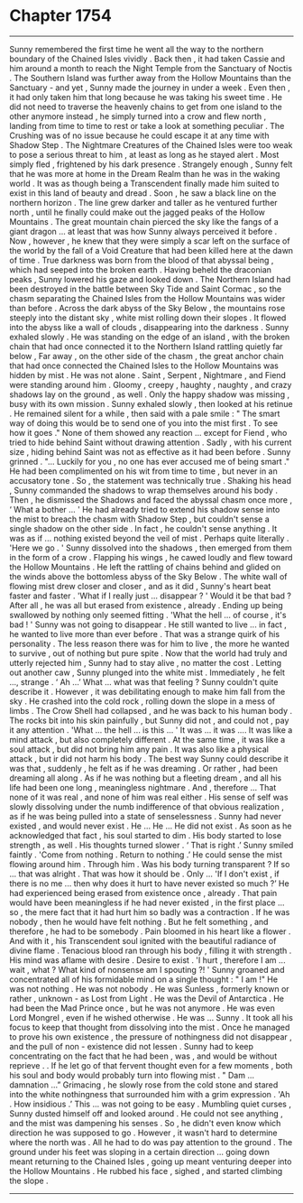 
# Chapter 1754


---

Sunny remembered the first time he went all the way to the northern boundary of the Chained Isles vividly . Back then , it had taken Cassie and him around a month to reach the Night Temple from the Sanctuary of Noctis .
The Southern Island was further away from the Hollow Mountains than the Sanctuary - and yet , Sunny made the journey in under a week . Even then , it had only taken him that long because he was taking his sweet time .
He did not need to traverse the heavenly chains to get from one island to the other anymore instead , he simply turned into a crow and flew north , landing from time to time to rest or take a look at something peculiar .
The Crushing was of no issue because he could escape it at any time with Shadow Step . The Nightmare Creatures of the Chained Isles were too weak to pose a serious threat to him , at least as long as he stayed alert . Most simply fled , frightened by his dark presence .
Strangely enough , Sunny felt that he was more at home in the Dream Realm than he was in the waking world . It was as though being a Transcendent finally made him suited to exist in this land of beauty and dread .
Soon , he saw a black line on the northern horizon . The line grew darker and taller as he ventured further north , until he finally could make out the jagged peaks of the Hollow Mountains .
The great mountain chain pierced the sky like the fangs of a giant dragon ... at least that was how Sunny always perceived it before . Now , however , he knew that they were simply a scar left on the surface of the world by the fall of a Void Creature that had been killed here at the dawn of time .
True darkness was born from the blood of that abyssal being , which had seeped into the broken earth .
Having beheld the draconian peaks , Sunny lowered his gaze and looked down .
The Northern Island had been destroyed in the battle between Sky Tide and Saint Cormac , so the chasm separating the Chained Isles from the Hollow Mountains was wider than before . Across the dark abyss of the Sky Below , the mountains rose steeply into the distant sky , white mist rolling down their slopes .
It flowed into the abyss like a wall of clouds , disappearing into the darkness .
Sunny exhaled slowly .
He was standing on the edge of an island , with the broken chain that had once connected it to the Northern Island rattling quietly far below , Far away , on the other side of the chasm , the great anchor chain that had once connected the Chained Isles to the Hollow Mountains was hidden by mist .
He was not alone .
Saint , Serpent , Nightmare , and Fiend were standing around him . Gloomy , creepy , haughty , naughty , and crazy shadows lay on the ground , as well . Only the happy shadow was missing , busy with its own mission .
Sunny exhaled slowly , then looked at his retinue .
He remained silent for a while , then said with a pale smile :
" The smart way of doing this would be to send one of you into the mist first . To see how it goes ."
None of them showed any reaction ... except for Fiend , who tried to hide behind Saint without drawing attention . Sadly , with his current size , hiding behind Saint was not as effective as it had been before .
Sunny grinned .
"... Luckily for you , no one has ever accused me of being smart ."
He had been complimented on his wit from time to time , but never in an accusatory tone . So , the statement was technically true .
Shaking his head , Sunny commanded the shadows to wrap themselves around his body . Then , he dismissed the Shadows and faced the abyssal chasm once more ,
‘ What a bother ... '
He had already tried to extend his shadow sense into the mist to breach the chasm with Shadow Step , but couldn't sense a single shadow on the other side . In fact , he couldn't sense anything . It was as if ... nothing existed beyond the veil of mist .
Perhaps quite literally .
'Here we go . '
Sunny dissolved into the shadows , then emerged from them in the form of a crow . Flapping his wings , he cawed loudly and flew toward the Hollow Mountains .
He left the rattling of chains behind and glided on the winds above the bottomless abyss of the Sky Below . The white wall of flowing mist drew closer and closer , and as it did , Sunny's heart beat faster and faster .
'What if I really just ... disappear ? '
Would it be that bad ? After all , he was all but erased from existence , already . Ending up being swallowed by nothing only seemed fitting .
'What the hell ... of course , it's bad ! '
Sunny was not going to disappear . He still wanted to live ... in fact , he wanted to live more than ever before .
That was a strange quirk of his personality . The less reason there was for him to live , the more he wanted to survive , out of nothing but pure spite . Now that the world had truly and utterly rejected him , Sunny had to stay alive , no matter the cost .
Letting out another caw , Sunny plunged into the white mist .
Immediately , he felt ..., strange .
‘ Ah …’
What ... what was that feeling ?
Sunny couldn't quite describe it . However , it was debilitating enough to make him fall from the sky .
He crashed into the cold rock , rolling down the slope in a mess of limbs . The Crow Shell had collapsed , and he was back to his human body . The rocks bit into his skin painfully , but Sunny did not , and could not , pay it any attention .
'What ... the hell ... is this ... '
It was ... it was .... It was like a mind attack , but also completely different . At the same time , it was like a soul attack , but did not bring him any pain . It was also like a physical attack , but ir did not harm his body .
The best way Sunny could describe it was that , suddenly , he felt as if he was dreaming . Or rather , had been dreaming all along .
As if he was nothing but a fleeting dream , and all his life had been one long , meaningless nightmare . And , therefore ...
That none of it was real , and none of him was real either .
His sense of self was slowly dissolving under the numb indifference of that obvious realization , as if he was being pulled into a state of senselessness .
Sunny had never existed , and would never exist .
He …
He …
He did not exist .
As soon as he acknowledged that fact , his soul started to dim .
His body started to lose strength , as well .
His thoughts turned slower .
‘ That is right .’
Sunny smiled faintly .
'Come from nothing . Return to nothing .’
He could sense the mist flowing around him .
Through him .
Was his body turning transparent ? If so ... that was alright . That was how it should be .
Only ...
'If I don't exist , if there is no me ... then why does it hurt to have never existed so much ?’
He had experienced being erased from existence once , already . That pain would have been meaningless if he had never existed , in the first place ... so , the mere fact that it had hurt him so badly was a contraction .
If he was nobody , then he would have felt nothing . But he felt something , and therefore , he had to be somebody .
Pain bloomed in his heart like a flower .
And with it , his Transcendent soul ignited with the beautiful radiance of divine flame .
Tenacious blood ran through his body , filling it with strength .
His mind was aflame with desire .
Desire to exist .
'I hurt , therefore I am ... wait , what ? What kind of nonsense am I spouting ?! '
Sunny groaned and concentrated all of his formidable mind on a single thought :
" I am !"
He was not nothing .
He was not nobody .
He was Sunless , formerly known or rather , unknown - as Lost from Light . He was the Devil of Antarctica . He had been the Mad Prince once , but he was not anymore . He was even Lord Mongrel , even if he wished otherwise .
He was ... Sunny .
It took all his focus to keep that thought from dissolving into the mist .
Once he managed to prove his own existence , the pressure of nothingness did not disappear , and the pull of non - existence did not lessen . Sunny had to keep concentrating on the fact that he had been , was , and would be without reprieve . . If he let go of that fervent thought even for a few moments , both his soul and body would probably turn into flowing mist .
" Dam ... damnation …”
Grimacing , he slowly rose from the cold stone and stared into the white nothingness that surrounded him with a grim expression .
'Ah . How insidious .’
This ... was not going to be easy .
Mumbling quiet curses , Sunny dusted himself off and looked around .
He could not see anything , and the mist was dampening his senses . So , he didn't even know which direction he was supposed to go .
However , it wasn't hard to determine where the north was .
All he had to do was pay attention to the ground .
The ground under his feet was sloping in a certain direction ... going down meant returning to the Chained Isles , going up meant venturing deeper into the Hollow Mountains .
He rubbed his face , sighed , and started climbing the slope .

---

